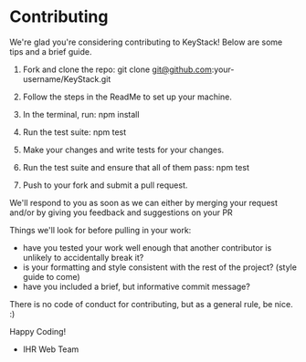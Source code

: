 # Contributing

We're glad you're considering contributing to KeyStack!  Below are some tips and a brief guide.
1.  Fork and clone the repo:
  git clone git@github.com:your-username/KeyStack.git

2.  Follow the steps in the ReadMe to set up your machine.

3.  In the terminal, run:
  npm install

4.  Run the test suite:
  npm test

5.  Make your changes and write tests for your changes.

6.  Run the test suite and ensure that all of them pass:
  npm test

7.  Push to your fork and submit a pull request.

We'll respond to you as soon as we can either by merging your request and/or by giving you feedback and suggestions on your PR

Things we'll look for before pulling in your work:
  * have you tested your work well enough that another contributor is unlikely to accidentally break it?
  * is your formatting and style consistent with the rest of the project? (style guide to come)
  * have you included a brief, but informative commit message?

There is no code of conduct for contributing, but as a general rule, be nice.  :)

Happy Coding!
 - IHR Web Team
